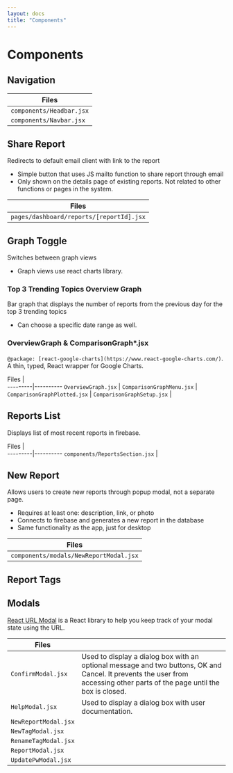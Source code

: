```yaml
---
layout: docs
title: "Components"
---
```


# Components

## Navigation

| Files
| ----- |
| `components/Headbar.jsx` | Top bar including dashboard icon, dashboard title & search input. Imported in `components/Home.jsx` 
| `components/Navbar.jsx` | Left bar of dashboard main navigation.

## Share Report

Redirects to default email client with link to the report

- Simple button that uses JS mailto function to share report through email
- Only shown on the details page of existing reports. Not related to other functions or pages in the system.

Files |
------|
 `pages/dashboard/reports/[reportId].jsx` |
 
## Graph Toggle

Switches between graph views

- Graph views use react charts library.

### Top 3 Trending Topics Overview Graph

Bar graph that displays the number of reports from the previous day for the top 3 trending topics

- Can choose a specific date range as well.

### OverviewGraph & ComparisonGraph*.jsx

`@package: [react-google-charts](https://www.react-google-charts.com/)`. A thin, typed, React wrapper for Google Charts.

Files |   
---------|----------
`OverviewGraph.jsx` |
`ComparisonGraphMenu.jsx` |
`ComparisonGraphPlotted.jsx` |
`ComparisonGraphSetup.jsx` |
## Reports List

Displays list of most recent reports in firebase.

Files |   
---------|----------
 `components/ReportsSection.jsx` | 
 
 ## New Report
 
Allows users to create new reports through popup modal, not a separate page.

- Requires at least one: description, link, or photo
- Connects to firebase and generates a new report in the database
- Same functionality as the app, just for desktop

Files |
------|
 `components/modals/NewReportModal.jsx` |
 
## Report Tags

## Modals

[React URL Modal](https://github.com/remoteoss/react-url-modal) is a React library to help you keep track of your modal state using the URL.

Files    |          |
---------|----------
`ConfirmModal.jsx` | Used to display a dialog box with an optional message and two buttons, OK and Cancel. It prevents the user from accessing other parts of the page until the box is closed.
`HelpModal.jsx` | Used to display a dialog box with user documentation.
`NewReportModal.jsx` | 
`NewTagModal.jsx` | 
`RenameTagModal.jsx` |
`ReportModal.jsx` | 
`UpdatePwModal.jsx` |
